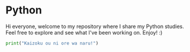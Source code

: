 # Python 
Hi everyone, welcome to my repository where I share my Python studies. Feel free to explore and see what I've been working on. Enjoy! :)

```python
print("Kaizoku ou ni ore wa naru!")
```
